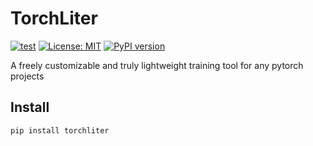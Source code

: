 # TorchLiter
[![test](https://github.com/ChenchaoZhao/TorchLiter/actions/workflows/lint-test.yaml/badge.svg)](https://github.com/ChenchaoZhao/TorchLiter/actions/workflows/lint-test.yaml)
[![License: MIT](https://img.shields.io/badge/License-MIT-yellow.svg)](https://opensource.org/licenses/MIT)
[![PyPI version](https://pypip.in/v/torchliter/badge.png)](https://pypi.python.org/pypi/torchliter)

A freely customizable and truly lightweight training tool for any pytorch projects
## Install
```
pip install torchliter
```
